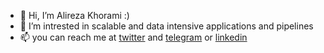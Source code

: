 - 👋 Hi, I’m Alireza Khorami :)
- 👀 I’m intrested in scalable and data intensive applications and pipelines  
- 📫 you can reach me at [twitter](https://www.twitter.com/khoramism) and [telegram](https://www.t.me/khoramism) or [linkedin](https://www.linkedin.com/in/khoramism/)

<!---
khoramism/khoramism is a ✨ special ✨ repository because its `README.md` (this file) appears on your GitHub profile.
You can click the Preview link to take a look at your changes.
--->
